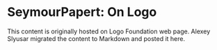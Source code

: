 # SeymourPapert: On Logo

This content is originally hosted on Logo Foundation web page. 
Alexey Slyusar migrated the content to Markdown and posted it here.
